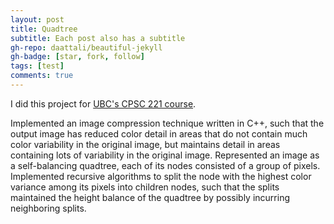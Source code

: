 ```yaml
---
layout: post
title: Quadtree
subtitle: Each post also has a subtitle
gh-repo: daattali/beautiful-jekyll
gh-badge: [star, fork, follow]
tags: [test]
comments: true
---
```


I did this project for [UBC's CPSC 221 course](https://courses.students.ubc.ca/cs/courseschedule?pname=subjarea&tname=subj-course&dept=CPSC&course=221).

Implemented an image compression technique written in C++, such that the output image has reduced color detail in areas that do not contain much color variability in the original image, but maintains detail in areas containing lots of variability in the original image.
Represented an image as a self-balancing quadtree, each of its nodes consisted of a group of pixels. Implemented recursive algorithms to split the node with the highest color variance among its pixels into children nodes, such that the splits maintained the height balance of the quadtree by possibly incurring neighboring splits.
